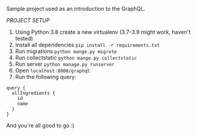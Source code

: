 
Sample project used as an introduction to the GraphQL.


*PROJECT SETUP*

1. Using Python 3.8 create a new virtualenv (3.7-3.9 might work, haven't tested)
2. Install all dependencies
`pip install -r requirements.txt`
3. Run migrations
`python mange.py migrate`
4. Run collectstatic `python mange.py collectstatic`
5. Run server `python manage.py runserver`
6. Open `localhost:8000/graphql`
7. Run the following query:

```
query {
  allIngredients {
    id
    name
  }
}
```

And you're all good to go :)
